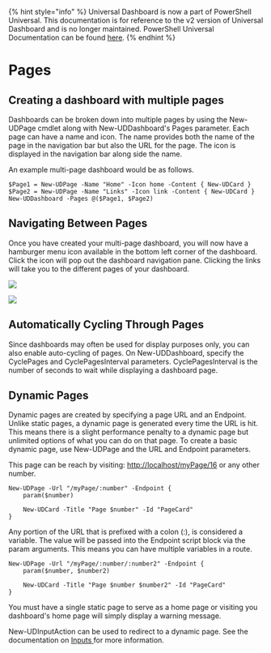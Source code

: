 ﻿{% hint style="info" %}
Universal Dashboard is now a part of PowerShell Universal. This documentation is for reference to the v2 version of Universal Dashboard and is no longer maintained. PowerShell Universal Documentation can be found [here](https://docs.ironmansoftware.com).
{% endhint %}


# Pages

## Creating a dashboard with multiple pages

Dashboards can be broken down into multiple pages by using the New-UDPage cmdlet along with New-UDDashboard's Pages parameter. Each page can have a name and icon. The name provides both the name of the page in the navigation bar but also the URL for the page. The icon is displayed in the navigation bar along side the name.

An example multi-page dashboard would be as follows.

```text
$Page1 = New-UDPage -Name "Home" -Icon home -Content { New-UDCard }    
$Page2 = New-UDPage -Name "Links" -Icon link -Content { New-UDCard }    
New-UDDashboard -Pages @($Page1, $Page2)
```

## Navigating Between Pages

Once you have created your multi-page dashboard, you will now have a hamburger menu icon available in the bottom left corner of the dashboard. Click the icon will pop out the dashboard navigation pane. Clicking the links will take you to the different pages of your dashboard.

![](../.gitbook/assets/hamburger-menu.png)

![](../.gitbook/assets/navigation.png)

## Automatically Cycling Through Pages

Since dashboards may often be used for display purposes only, you can also enable auto-cycling of pages. On New-UDDashboard, specify the CyclePages and CyclePagesInterval parameters. CyclePagesInterval is the number of seconds to wait while displaying a dashboard page.

## Dynamic Pages

Dynamic pages are created by specifying a page URL and an Endpoint. Unlike static pages, a dynamic page is generated every time the URL is hit. This means there is a slight performance penalty to a dynamic page but unlimited options of what you can do on that page. To create a basic dynamic page, use New-UDPage and the URL and Endpoint parameters.

This page can be reach by visiting: [http://localhost/myPage/16](http://localhost/myPage/16) or any other number.

```text
New-UDPage -Url "/myPage/:number" -Endpoint {
    param($number)

    New-UDCard -Title "Page $number" -Id "PageCard"
}
```

Any portion of the URL that is prefixed with a colon \(:\), is considered a variable. The value will be passed into the Endpoint script block via the param arguments. This means you can have multiple variables in a route.

```text
New-UDPage -Url "/myPage/:number/:number2" -Endpoint {
    param($number, $number2)

    New-UDCard -Title "Page $number $number2" -Id "PageCard"
}
```

You must have a single static page to serve as a home page or visiting you dashboard's home page will simply display a warning message.

New-UDInputAction can be used to redirect to a dynamic page. See the documentation on [Inputs ](https://github.com/adamdriscoll/universal-dashboard-documentation/tree/89087727c84b163ffad4ab000df1b69ba54f36bc/powershell-pro-tools-documentation/inputs.md)for more information.



